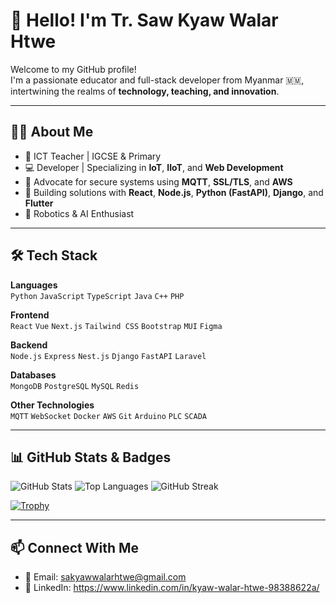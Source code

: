 # 👋 Hello! I'm Tr. Saw Kyaw Walar Htwe

Welcome to my GitHub profile!  
I'm a passionate educator and full-stack developer from Myanmar 🇲🇲, intertwining the realms of **technology, teaching, and innovation**.

---

## 👨‍🏫 About Me

- 📍 ICT Teacher | IGCSE & Primary
- 💻 Developer | Specializing in **IoT**, **IIoT**, and **Web Development**
- 🔐 Advocate for secure systems using **MQTT**, **SSL/TLS**, and **AWS**
- 🎯 Building solutions with **React**, **Node.js**, **Python (FastAPI)**, **Django**, and **Flutter**
- 🤖 Robotics & AI Enthusiast

---

## 🛠️ Tech Stack

**Languages**  
`Python` `JavaScript` `TypeScript` `Java` `C++` `PHP`

**Frontend**  
`React` `Vue` `Next.js` `Tailwind CSS` `Bootstrap` `MUI` `Figma`

**Backend**  
`Node.js` `Express` `Nest.js` `Django` `FastAPI` `Laravel`

**Databases**  
`MongoDB` `PostgreSQL` `MySQL` `Redis`

**Other Technologies**  
`MQTT` `WebSocket` `Docker` `AWS` `Git` `Arduino` `PLC` `SCADA`

---

## 📊 GitHub Stats & Badges

![GitHub Stats](https://github-readme-stats.vercel.app/api?username=sawkyawwalarhtwe&show_icons=true&theme=github_dark)
![Top Languages](https://github-readme-stats.vercel.app/api/top-langs/?username=sawkyawwalarhtwe&layout=compact&theme=github_dark)
![GitHub Streak](https://streak-stats.demolab.com/?user=sawkyawwalarhtwe&theme=dark)

[![Trophy](https://github-profile-trophy.vercel.app/?username=sawkyawwalarhtwe&theme=gruvbox)](https://github.com/ryo-ma/github-profile-trophy)

---

## 📫 Connect With Me

- 📧 Email: sakyawwalarhtwe@gmail.com
- 💼 LinkedIn: https://www.linkedin.com/in/kyaw-walar-htwe-98388622a/
